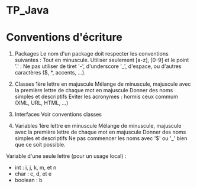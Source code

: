 # TP_Java

# Conventions d'écriture

1) Packages
  Le nom d'un package doit respecter les conventions suivantes :
  Tout en minuscule.
  Utiliser seulement [a-z], [0-9] et le point '.' : Ne pas utiliser de tiret '-', d'underscore '_', d'espace, ou d'autres caractères ($, *, accents, ...).
  
 2) Classes
  1ère lettre en majuscule
  Mélange de minuscule, majuscule avec la première lettre de chaque mot en majuscule
  Donner des noms simples et descriptifs
  Eviter les acronymes : hormis ceux commum (XML, URL, HTML, ...)
  
3) Interfaces
  Voir conventions classes
  
4) Variables
  1ère lettre en minuscule
  Mélange de minuscule, majuscule avec la première lettre de chaque mot en majuscule
  Donner des noms simples et descriptifs
  Ne pas commencer les noms avec '$' ou '_' bien que ce soit possible.
  
  Variable d'une seule lettre (pour un usage local) :
  -  int : i, j, k, m, et n
  -  char : c, d, et e
  -  boolean : b
